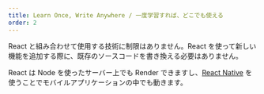 ```yaml
---
title: Learn Once, Write Anywhere / 一度学習すれば、どこでも使える
order: 2
---
```


React と組み合わせて使用する技術に制限はありません。React を使って新しい機能を追加する際に、既存のソースコードを書き換える必要はありません。

React は Node を使ったサーバー上でも Render できますし、[React Native](https://facebook.github.io/react-native/) を使うことでモバイルアプリケーションの中でも動きます。
